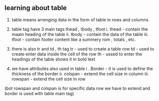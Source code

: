 ## learning about table 

1. table means arrenging data in the form of table in rows and columns 

2. table tag have 3 main tags thead , tbody , tfoot
    i. thead - contain the maain heading of the table 
    ii. tbody - contain the data of the table 
    iii. tfoot - contain footer content like a summery rom , totals , etc. 

3. there is also tr and td , th tag 
tr - used to create a table row 
td - used to create enter data inside the cell of the row
th - ussed to enter the headings of the table shows it in bold text 

4. we have attributes also used in table 
  i . Border - it is used to define the thickness  of the border
  ii. colspan - extend the cell size in column
  iii. rowspan - extend the cell size in row 

  (bot rowspan and colspan is for specific data row we have to extend and border is used with table main tag)